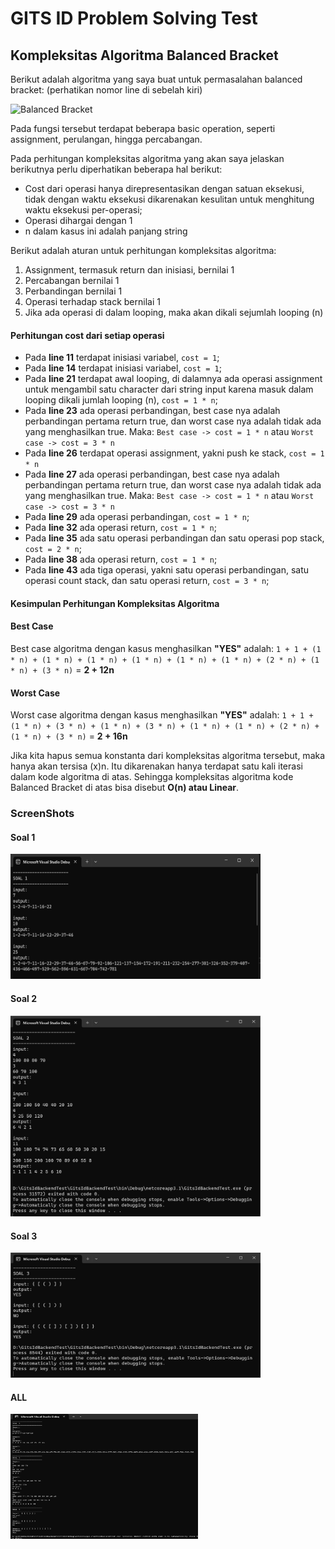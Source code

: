 
# GITS ID Problem Solving Test

## Kompleksitas Algoritma Balanced Bracket

Berikut adalah algoritma yang saya buat untuk permasalahan balanced bracket: (perhatikan nomor line di sebelah kiri)

![Balanced Bracket](https://res.cloudinary.com/dscbb3cu2/image/upload/v1689869446/Screenshot_2023-07-20_230922_bri3ew.png)

Pada fungsi tersebut terdapat beberapa basic operation, seperti assignment, perulangan, hingga percabangan.

Pada perhitungan kompleksitas algoritma yang akan saya jelaskan berikutnya perlu diperhatikan beberapa hal berikut:
* Cost dari operasi hanya direpresentasikan dengan satuan eksekusi, tidak dengan waktu eksekusi dikarenakan kesulitan untuk menghitung waktu eksekusi per-operasi;
* Operasi dihargai dengan 1
* n dalam kasus ini adalah panjang string

Berikut adalah aturan untuk perhitungan kompleksitas algoritma:
1. Assignment, termasuk return dan inisiasi, bernilai 1
2. Percabangan bernilai 1
3. Perbandingan bernilai 1
4. Operasi terhadap stack bernilai 1
5. Jika ada operasi di dalam looping, maka akan dikali sejumlah looping (n)


#### Perhitungan cost dari setiap operasi
* Pada **line 11** terdapat inisiasi variabel, `cost = 1`;
* Pada **line 14** terdapat inisiasi variabel, `cost = 1`;
* Pada **line 21** terdapat awal looping, di dalamnya ada operasi assignment untuk mengambil satu character dari string input karena masuk dalam looping dikali jumlah looping (n), `cost = 1 * n`;
* Pada **line 23** ada operasi perbandingan, best case nya adalah perbandingan pertama return true, dan worst case nya adalah tidak ada yang menghasilkan true. Maka:
`Best case -> cost = 1 * n` atau
`Worst case -> cost = 3 * n`
* Pada **line 26** terdapat operasi assignment, yakni push ke stack, `cost = 1 * n`
* Pada **line 27** ada operasi perbandingan, best case nya adalah perbandingan pertama return true, dan worst case nya adalah tidak ada yang menghasilkan true. Maka:
`Best case -> cost = 1 * n` atau
`Worst case -> cost = 3 * n`
* Pada **line 29** ada operasi perbandingan, `cost = 1 * n`;
* Pada **line 32** ada operasi return, `cost = 1 * n`;
* Pada **line 35** ada satu operasi perbandingan dan satu operasi pop stack, `cost = 2 * n`;
* Pada **line 38** ada operasi return, `cost = 1 * n`;
* Pada **line 43** ada tiga operasi, yakni satu operasi perbandingan, satu operasi count stack, dan satu operasi return, `cost = 3 * n`;

#### Kesimpulan Perhitungan Kompleksitas Algoritma
#### **Best Case** 
Best case algoritma dengan kasus menghasilkan **"YES"** adalah:
`1 + 1 + (1 * n) + (1 * n) + (1 * n) + (1 * n) + (1 * n) + (1 * n) + (2 * n) + (1 * n) + (3 * n)` = **2 + 12n**

#### **Worst Case** 
Worst case algoritma dengan kasus menghasilkan **"YES"** adalah:
`1 + 1 + (1 * n) + (3 * n) + (1 * n) + (3 * n) + (1 * n) + (1 * n) + (2 * n) + (1 * n) + (3 * n)` = **2 + 16n**


Jika kita hapus semua konstanta dari kompleksitas algoritma tersebut, maka hanya akan tersisa (x)n. Itu dikarenakan hanya terdapat satu kali iterasi dalam kode algoritma di atas. Sehingga kompleksitas algoritma kode Balanced Bracket di atas bisa disebut **O(n) atau Linear**.

### **ScreenShots**
#### Soal 1
<img src="https://github.com/driskimaulana/driskimaulana-GI-test/blob/master/Soal1_Results.png" width="400" height="200" />

#### Soal 2
<img src="https://github.com/driskimaulana/driskimaulana-GI-test/blob/master/Soal2_Results.png" width="400" />

#### Soal 3
<img src="https://github.com/driskimaulana/driskimaulana-GI-test/blob/master/Soal3_Results.png" width="400" height="200" />

#### ALL
<img src="https://github.com/driskimaulana/driskimaulana-GI-test/blob/master/All_Results.png" width="300" height="200" />
